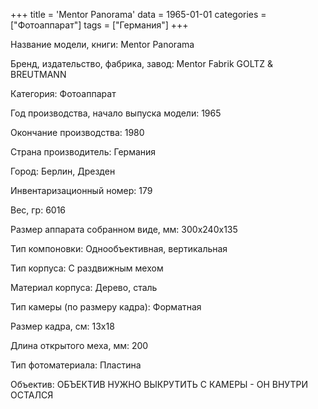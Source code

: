 +++
title = 'Mentor Panorama'
data = 1965-01-01
categories = ["Фотоаппарат"]
tags = ["Германия"]
+++

Название модели, книги: Mentor Panorama

Бренд, издательство, фабрика, завод: Mentor Fabrik GOLTZ & BREUTMANN

Категория: Фотоаппарат

Год производства, начало выпуска модели: 1965

Окончание производства: 1980

Страна производитель: Германия

Город: Берлин, Дрезден

Инвентаризационный номер: 179

Вес, гр: 6016

Размер аппарата  собранном виде, мм: 300x240x135

Тип компоновки: Однообъективная, вертикальная

Тип корпуса: С раздвижным мехом

Материал корпуса: Дерево, сталь

Тип камеры (по размеру кадра): Форматная

Размер кадра, см: 13х18

Длина открытого меха, мм: 200

Тип фотоматериала: Пластина

Объектив: ОБЪЕКТИВ НУЖНО ВЫКРУТИТЬ С КАМЕРЫ - ОН ВНУТРИ ОСТАЛСЯ

